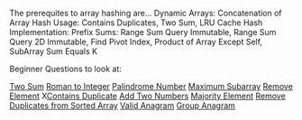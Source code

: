 The prerequites to array hashing are...
Dynamic Arrays: Concatenation of Array
Hash Usage: Contains Duplicates, Two Sum, LRU Cache
Hash Implementation:
Prefix Sums: Range Sum Query Immutable, Range Sum Query 2D Immutable, Find Pivot Index, Product of Array Except Self, SubArray Sum Equals K

Beginner Questions to look at:

[Two Sum](https://leetcode.com/problems/two-sum/solutions/3619262/3-method-s-c-java-python-beginner-friendly/)
[Roman to Integer](https://leetcode.com/problems/roman-to-integer/solutions/3651672/best-method-c-java-python-beginner-friendly/)
[Palindrome Number](https://leetcode.com/problems/palindrome-number/solutions/3651712/2-method-s-c-java-python-beginner-friendly/)
[Maximum Subarray](https://leetcode.com/problems/maximum-subarray/solutions/3666304/beats-100-c-java-python-beginner-friendly/)
[Remove Element](https://leetcode.com/problems/remove-element/solutions/3670940/best-100-c-java-python-beginner-friendly/)
X[Contains Duplicate](https://leetcode.com/problems/contains-duplicate/solutions/3672475/4-method-s-c-java-python-beginner-friendly/)
[Add Two Numbers](https://leetcode.com/problems/add-two-numbers/solutions/3675747/beats-100-c-java-python-beginner-friendly/)
[Majority Element](https://leetcode.com/problems/majority-element/solutions/3676530/3-methods-beats-100-c-java-python-beginner-friendly/)
[Remove Duplicates from Sorted Array](https://leetcode.com/problems/remove-duplicates-from-sorted-array/solutions/3676877/best-method-100-c-java-python-beginner-friendly/)
[Valid Anagram](https://leetcode.com/problems/valid-anagram/solutions/3687854/3-methods-c-java-python-beginner-friendly/)
[Group Anagram](https://leetcode.com/problems/group-anagrams/solutions/3687735/beats-100-c-java-python-beginner-friendly/)

